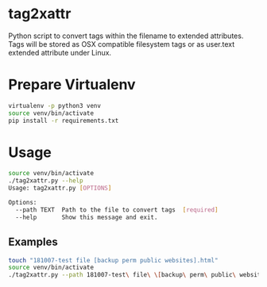# tag2xattr

Python script to convert tags within the filename to extended attributes.
Tags will be stored as OSX compatible filesystem tags or as user.text extended attribute under Linux.

# Prepare Virtualenv

~~~bash
virtualenv -p python3 venv
source venv/bin/activate
pip install -r requirements.txt
~~~

# Usage

~~~bash
source venv/bin/activate
./tag2xattr.py --help
Usage: tag2xattr.py [OPTIONS]

Options:
  --path TEXT  Path to the file to convert tags  [required]
  --help       Show this message and exit.
~~~

## Examples

~~~bash
touch "181007-test file [backup perm public websites].html"
source venv/bin/activate
./tag2xattr.py --path 181007-test\ file\ \[backup\ perm\ public\ websites\].html 
~~~
